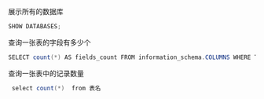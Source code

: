 展示所有的数据库

```java
SHOW DATABASES;
```

查询一张表的字段有多少个

```java
SELECT count(*) AS fields_count FROM information_schema.COLUMNS WHERE TABLE_SCHEMA = '数据库名' AND table_name = '表名' 
```

 查询一张表中的记录数量

```java
 select count(*)  from 表名
```


